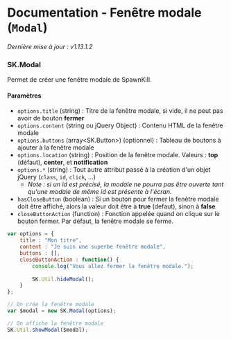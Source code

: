 Documentation - Fenêtre modale (`Modal`)
========================================

*Dernière mise à jour : v1.13.1.2*

### SK.Modal
Permet de créer une fenêtre modale de SpawnKill.

#### Paramètres 

* `options.title` (string) : Titre de la fenêtre modale, si vide, il ne peut pas avoir de bouton **fermer**
* `options.content` (string ou jQuery Object) : Contenu HTML de la fenêtre modale
* `options.buttons` (array<SK.Button>) (optionnel) : Tableau de boutons à ajouter à la fenêtre modale
* `options.location` (string) : Position de la fenêtre modale. Valeurs : **top** (défaut), **center**, et **notification**
* `options.*` (string) : Tout autre attribut passé à la création d'un objet jQuery (`class`, `id`, `click`, ...)
    - *Note : si un id est précisé, la modale ne pourra pas être ouverte tant qu'une modale de même id est présente à l'écran.*
* `hasCloseButton` (boolean) : Si un bouton pour fermer la fenêtre modale doit être affiché, alors la valeur doit être à **true** (defaut), sinon à **false**
* `closeButtonAction` (function) : Fonction appelée quand on clique sur le bouton fermer. Par défaut, la fenêtre modale se ferme.

```javascript
var options = {
    title : "Mon titre",
    content : "Je suis une superbe fenêtre modale",
    buttons : [],
    closeButtonAction : function() {
        console.log("Vous allez fermer la fenêtre modale.");
        
        SK.Util.hideModal();
    }
};

// On crée la fenêtre modale
var $modal = new SK.Modal(options);

// On affiche la fenêtre modale
SK.Util.showModal($modal);
```
